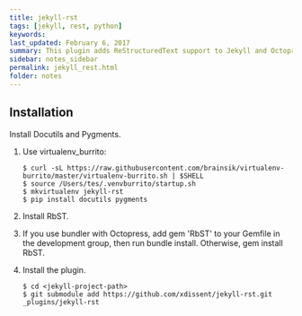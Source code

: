 ```yaml
---
title: jekyll-rst 
tags: [jekyll, rest, python]
keywords:  
last_updated: February 6, 2017
summary: This plugin adds ReStructuredText support to Jekyll and Octopress. It renders ReST in posts and pages, and provides a custom directive to support Octopress-compatible syntax highlighting.
sidebar: notes_sidebar
permalink: jekyll_rest.html
folder: notes 
---
```


## Installation

Install Docutils and Pygments.

1. Use virtualenv_burrito:

    ~~~
    $ curl -sL https://raw.githubusercontent.com/brainsik/virtualenv-burrito/master/virtualenv-burrito.sh | $SHELL
    $ source /Users/tes/.venvburrito/startup.sh
    $ mkvirtualenv jekyll-rst
    $ pip install docutils pygments
    ~~~

2. Install RbST.

3. If you use bundler with Octopress, add gem 'RbST' to your Gemfile in the development group, then run bundle install. Otherwise, gem install RbST.

4. Install the plugin.

    ~~~
    $ cd <jekyll-project-path>
    $ git submodule add https://github.com/xdissent/jekyll-rst.git _plugins/jekyll-rst
    ~~~

